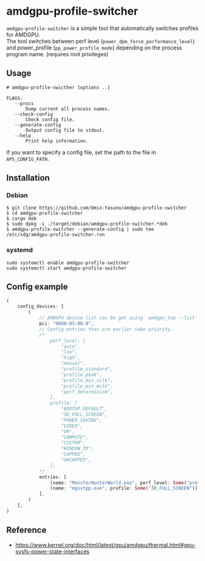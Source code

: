 # amdgpu-profile-switcher
`amdgpu-profile-switcher` is a simple tool that automatically switches profiles for AMDGPU.  
The tool switches between perf level (`power_dpm_force_performance_level`) and power_profile (`pp_power_profile_mode`) depending on the process program name. (requires root privileges)  

## Usage
```
# amdgpu-profile-swicther [options ..]
```

```
FLAGS:
   --procs
       Dump current all process names.
   --check-config
       Check config file.
   --generate-config
       Output config file to stdout.
   --help
       Print help information.
```

If you want to specify a config file, set the path to the file in `APS_CONFIG_PATH`.  

## Installation
### Debian
```
$ git clone https://github.com/Umio-Yasuno/amdgpu-profile-switcher
$ cd amdgpu-profile-switcher
$ cargo deb
$ sudo dpkg -i ./target/debian/amdgpu-profile-switcher.*deb
$ amdgpu-profile-switcher --generate-config | sudo tee /etc/xdg/amdgpu-profile-switcher.ron
```

### systemd
```
sudo systemctl enable amdgpu-profile-switcher
sudo systemctl start amdgpu-profile-switcher
```

## Config example
```rust
(
    config_devices: [
        (
            // AMDGPU device list can be get using `amdgpu_top --list` or `ls /sys/bus/pci/drivers/amdgpu/`
            pci: "0000:03:00.0",
            // Config entries that are earlier take priority.
            /*
                perf_level: [
                    "auto",
                    "low",
                    "high",
                    "manual",
                    "profile_standard",
                    "profile_peak",
                    "profile_min_sclk",
                    "profile_min_mclk",
                    "perf_determinism",
                ],
                profile: [
                    "BOOTUP_DEFAULT",
                    "3D_FULL_SCREEN",
                    "POWER_SAVING",
                    "VIDEO",
                    "VR",
                    "COMPUTE",
                    "CUSTOM",
                    "WINDOW_3D",
                    "CAPPED",
                    "UNCAPPED",
                ],
            */
            entries: [
                (name: "MonsterHunterWorld.exe", perf_level: Some("profile_standard")),
                (name: "mgsvtpp.exe", profile: Some("3D_FULL_SCREEN")),
            ],
        )
    ],
)
```

## Reference
 * <https://www.kernel.org/doc/html/latest/gpu/amdgpu/thermal.html#gpu-sysfs-power-state-interfaces>

